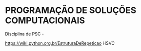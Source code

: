 # PROGRAMAÇÃO DE SOLUÇÕES COMPUTACIONAIS
Disciplina de PSC - 

https://wiki.python.org.br/EstruturaDeRepeticao
HSVC
